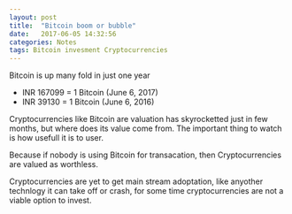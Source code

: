 ```yaml
---
layout: post
title:  "Bitcoin boom or bubble"
date:   2017-06-05 14:32:56
categories: Notes
tags: Bitcoin invesment Cryptocurrencies
---
```



Bitcoin is up many fold in just one year

* INR 167099 = 1 Bitcoin (June 6, 2017)
* INR 39130 = 1 Bitcoin (June 6, 2016)

Cryptocurrencies like Bitcoin are valuation has skyrocketted just in few months, but where does its value come from. The important thing to watch is how usefull it is to user. 

Because if nobody is using Bitcoin for transacation, then Cryptocurrencies are valued as worthless.

Cryptocurrencies are yet to get main stream adoptation, like anyother technlogy it can take off or crash, for some time cryptocurrencies are not a viable option to invest. 

